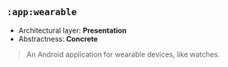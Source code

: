 ## `:app:wearable`

* Architectural layer: **Presentation**
* Abstractness: **Concrete**

> An Android application for wearable devices, like watches.
